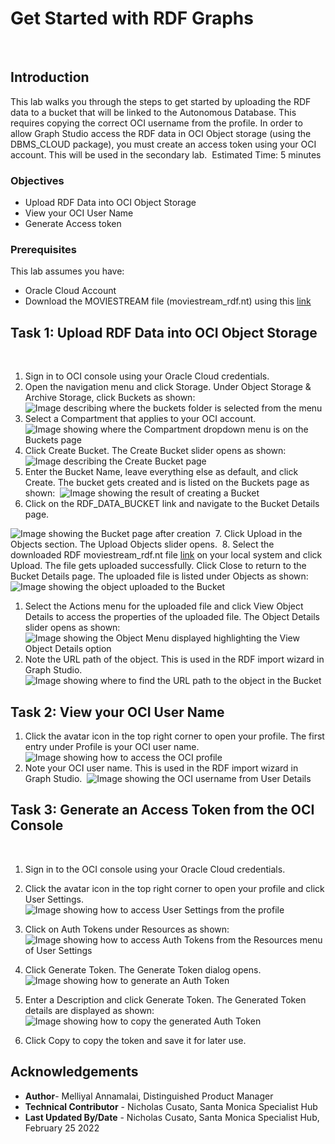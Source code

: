 # Get Started with RDF Graphs
​
## Introduction
This lab walks you through the steps to get started by uploading the RDF data to a bucket that will be linked to the Autonomous Database. This requires copying the correct OCI username from the profile. In order to allow Graph Studio access the RDF data in OCI Object storage (using the DBMS_CLOUD package), you must create an access token using your OCI account. This will be used in the secondary lab.
​
Estimated Time: 5 minutes
​
### Objectives
- Upload RDF Data into OCI Object Storage
- View your OCI User Name
- Generate Access token
​
### Prerequisites
  This lab assumes you have:
  - Oracle Cloud Account
  - Download the MOVIESTREAM file (moviestream\_rdf.nt) using this [link](https://objectstorage.us-ashburn-1.oraclecloud.com/p/VEKec7t0mGwBkJX92Jn0nMptuXIlEpJ5XJA-A6C9PymRgY2LhKbjWqHeB5rVBbaV/n/c4u04/b/livelabsfiles/o/data-management-library-files/moviestream_rdf.nt)
​
​
## **Task 1:** Upload RDF Data into OCI Object Storage
​
1. Sign in to OCI console using your Oracle Cloud credentials.
​
2. Open the navigation menu and click Storage. Under Object Storage & Archive Storage, click Buckets as shown:
​
  ![Image describing where the buckets folder is selected from the menu](./images/buckets-folder.png)
​
3. Select a Compartment that applies to your OCI account.
​
  ![Image showing where the Compartment dropdown menu is on the Buckets page](./images/compartment-menu.png)
​
4. Click Create Bucket. The Create Bucket slider opens as shown:
​
  ![Image describing the Create Bucket page](./images/create-bucket.png)
​
​
5. Enter the Bucket Name, leave everything else as default, and click Create. The bucket gets created and is listed on the Buckets page as shown:
​
  ![Image showing the result of creating a Bucket](./images/bucket-result.png)
​
6. Click on the RDF\_DATA\_BUCKET link and navigate to the Bucket Details page.

  ![Image showing the Bucket page after creation](./images/bucket-page.png)
​
7. Click Upload in the Objects section. The Upload Objects slider opens.
​
8. Select the downloaded RDF moviestream\_rdf.nt file [link](https://objectstorage.us-ashburn-1.oraclecloud.com/p/VEKec7t0mGwBkJX92Jn0nMptuXIlEpJ5XJA-A6C9PymRgY2LhKbjWqHeB5rVBbaV/n/c4u04/b/livelabsfiles/o/data-management-library-files/moviestream_rdf.nt) on your local system and click Upload.
The file gets uploaded successfully. Click Close to return to the Bucket Details
page. The uploaded file is listed under Objects as shown:
​
  ![Image showing the object uploaded to the Bucket](./images/image-upload.png)
​
1. Select the Actions menu for the uploaded file and click View Object Details to access the properties of the uploaded file. The Object Details slider opens as shown:
​
  ![Image showing the Object Menu displayed highlighting the View Object Details option](./images/object-details.png)
​
2.   Note the URL path of the object. This is used in the RDF import wizard in Graph Studio.
​
  ![Image showing where to find the URL path to the object in the Bucket](./images/url-path.png)
​
## **Task 2:** View your OCI User Name

1. Click the avatar icon in the top right corner to open your profile. The first entry under Profile is your OCI user name.
​
  ![Image showing how to access the OCI profile](./images/oci-profile.png)
​
2. Note your OCI user name. This is used in the RDF import wizard in Graph Studio.
​
  ![Image showing the OCI username from User Details](./images/oci-username.png)
​
## **Task 3:** Generate an Access Token from the OCI Console
​
1. Sign in to the OCI console using your Oracle Cloud credentials.

2. Click the avatar icon in the top right corner to open your profile and click User Settings.
​
  ![Image showing how to access User Settings from the profile](./images/user-settings.png)
​
3. Click on Auth Tokens under Resources as shown:
​
  ![Image showing how to access Auth Tokens from the Resources menu of User Settings](./images/auth-tokens.png)
​
5. Click Generate Token. The Generate Token dialog opens.
​
  ![Image showing how to generate an Auth Token](./images/gen-tokens.png)
​
6. Enter a Description and click Generate Token. The Generated Token details are displayed as shown:
​
  ![Image showing how to copy the generated Auth Token](./images/token-details.png)
​
7. Click Copy to copy the token and save it for later use.
​
​
## Acknowledgements
- **Author**- Melliyal Annamalai, Distinguished Product Manager
- **Technical Contributor** -  Nicholas Cusato, Santa Monica Specialist Hub
- **Last Updated By/Date** - Nicholas Cusato, Santa Monica Specialist Hub, February 25 2022
